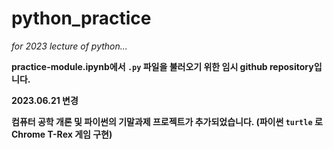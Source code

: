 # python_practice

_for 2023 lecture of python..._  
  
__practice-module.ipynb에서 `.py` 파일을 불러오기 위한 임시 github repository입니다.__

__2023.06.21 변경__

__컴퓨터 공학 개론 및 파이썬의 기말과제 프로젝트가 추가되었습니다. (파이썬 `turtle` 로 Chrome T-Rex 게임 구현)__
